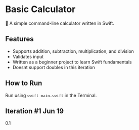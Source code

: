 
# Basic Calculator

🧮 A simple command-line calculator written in Swift.

## Features
- Supports addition, subtraction, multiplication, and division
- Validates input
- Written as a beginner project to learn Swift fundamentals
- Doesnt support doubles in this iteration

## How to Run
Run using `swift main.swift` in the Terminal.



## Iteration #1 Jun 19 
0.1
